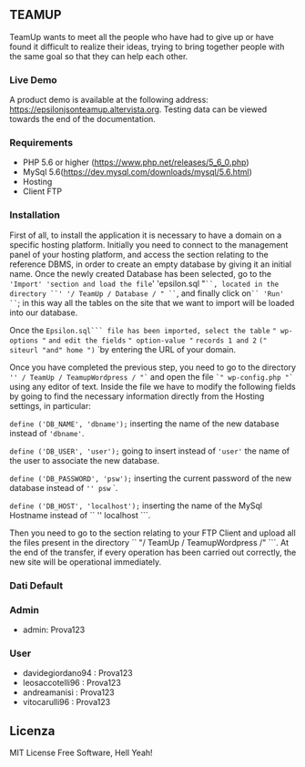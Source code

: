 ## TEAMUP
TeamUp wants to meet all the people who have had to give up or have found it difficult to realize their ideas, trying to bring together people with the same goal so that they can help each other.

### Live Demo
A product demo is available at the following address: https://epsilonjsonteamup.altervista.org. Testing data can be viewed towards the end of the documentation.

### Requirements

* PHP 5.6 or higher (https://www.php.net/releases/5_6_0.php)
* MySql 5.6(https://dev.mysql.com/downloads/mysql/5.6.html)
* Hosting
* Client FTP

### Installation
First of all, to install the application it is necessary to have a domain on a specific hosting platform.
Initially you need to connect to the management panel of your hosting platform, and access the section relating to the reference DBMS, in order to create an empty database by giving it an initial name.
Once the newly created Database has been selected, go to the `` 'Import' 'section and load the file ``' 'epsilon.sql "` ``, located in the directory ``' '/ TeamUp / Database / " `` `, and finally click on` `` 'Run' `` `; in this way all the tables on the site that we want to import will be loaded into our database.

Once the `` Epsilon.sql``` file has been imported, select the table `` `" wp-options "` `` and edit the fields `` `" option-value "` `` records 1 and 2 `` `(" siteurl "and" home ")` `by entering the URL of your domain.

Once you have completed the previous step, you need to go to the directory `` '' / TeamUp / TeamupWordpress / "` `` and open the file `` `" wp-config.php "` `` using any editor of text. Inside the file we have to modify the following fields by going to find the necessary information directly from the Hosting settings, in particular:


``
define ('DB_NAME', 'dbname');
``
inserting the name of the new database instead of `` 'dbname' ``.

``
define ('DB_USER', 'user');
``
going to insert instead of `` 'user' `` the name of the user to associate the new database.

``
define ('DB_PASSWORD', 'psw');
``
inserting the current password of the new database instead of `` '' psw `` `.

``
define ('DB_HOST', 'localhost');
``
inserting the name of the MySql Hostname instead of `` '' localhost ```.

Then you need to go to the section relating to your FTP Client and upload all the files present in the directory `` "/ TeamUp / TeamupWordpress /" ```.
At the end of the transfer, if every operation has been carried out correctly, the new site will be operational immediately.

### Dati Default

### Admin

* admin: Prova123

### User

* davidegiordano94 : Prova123
* leosaccotelli96 : Prova123
* andreamanisi : Prova123
* vitocarulli96 : Prova123

## Licenza

MIT License Free Software, Hell Yeah!
